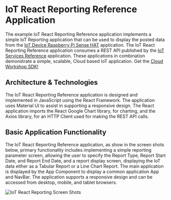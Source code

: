 **IoT React Reporting Reference Application**
==================
The example IoT React Reporting Reference application implements a simple IoT Reporting application that can be used to display the posted data from the [IoT Device Raspberry Pi Sense HAT](https://github.com/markreha/cloudpi/blob/master/README.md) application. The IoT React Reporting Reference application consumes a REST API published by the [IoT Services Reference](https://github.com/markreha/cloudservices/blob/master/README.md) application. These applications in combination  demonstrate a simple, scalable, Cloud based IoT application. Get the [Cloud Workshop SDK!](https://github.com/markreha/cloudworkshop/blob/master/README.md)

Architecture & Technologies
--------
The IoT React Reporting Reference application is designed and implemented in JavaScript using the React Framework. The application uses Material UI to assist in supporting a responsive design. The React application imports the React Google Chart library, for charting, and the Axios library, for an HTTP Client used for making the REST API calls.
 
Basic Application Functionality
--------
The IoT React Reporting Reference application, as show in the screen shots below, primary functionality includes implementing a simple reporting parameter screen, allowing the user to specify the Report Type, Report Start Date, and Report End Date, and a report display screen, displaying the IoT data either as a Tabular Report or a Line Chart Report. The main application is displayed by the App Component to display a common application App and NavBar. The application supports a responsive design and can be accessed from desktop, mobile, and tablet browsers.

![IoT React Reporting Screen Shots](https://github.com/markreha/cloudworkshop/raw/master/sdk/docs/architecture/images/iotreportingreactss.png)


